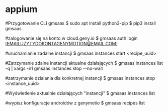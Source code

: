 # appium

#Przygotowanie CLI gmsaas
$ sudo apt install python3-pip
$ pip3 install gmsaas

#zalogowanie się na konto w cloud.geny.io
$ gmsaas auth login [EMAILUZYTYDOKONTAGENYMOTION@EMAIL.COM]

#uruchamianie zadalne instancji
$ gmsaas instances start <recipe_uuid> <name>

#Zatrzymanie zdalne instancji aktualne działających
$ gmsaas instances list -q | xargs -n1 gmsaas instances stop --no-wait

#zatrzymanie dzialania dla konkretnej instancji
$ gmsaas instances stop <instance_uuid>

#Wyświetlenie aktualnie działających "instancji"
$ gmsaas instances list

#wypisz konfiguracje androidów z genymotio
$ gmsaas recipes list
